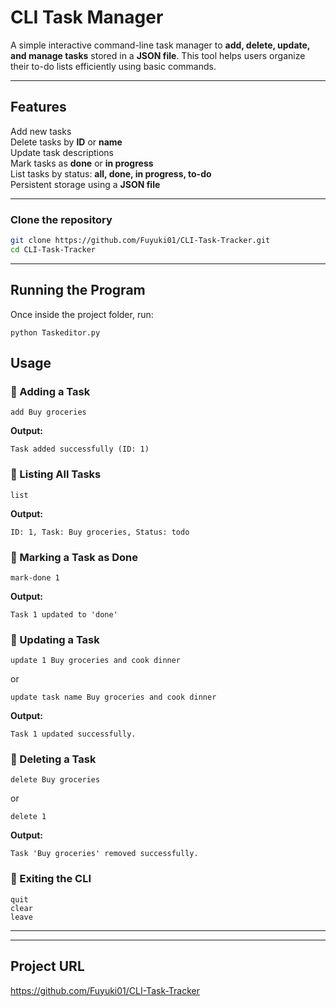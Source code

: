 # CLI Task Manager

A simple interactive command-line task manager to **add, delete, update, and manage tasks** stored in a **JSON file**. This tool helps users organize their to-do lists efficiently using basic commands.

---

## Features

Add new tasks  
Delete tasks by **ID** or **name**  
Update task descriptions  
Mark tasks as **done** or **in progress**  
List tasks by status: **all, done, in progress, to-do**  
Persistent storage using a **JSON file**  

---
### Clone the repository
```bash
git clone https://github.com/Fuyuki01/CLI-Task-Tracker.git
cd CLI-Task-Tracker
```
---

## Running the Program
Once inside the project folder, run:
```
python Taskeditor.py
```

## Usage

### 📌 Adding a Task
```
add Buy groceries
```
**Output:**
```
Task added successfully (ID: 1)
```

### 📌 Listing All Tasks
```
list
```
**Output:**
```
ID: 1, Task: Buy groceries, Status: todo
```

### 📌 Marking a Task as Done
```
mark-done 1
```
**Output:**
```
Task 1 updated to 'done'
```

### 📌 Updating a Task
```
update 1 Buy groceries and cook dinner
```
or
```
update task name Buy groceries and cook dinner
```
**Output:**
```
Task 1 updated successfully.
```

### 📌 Deleting a Task
```
delete Buy groceries
```
or
```
delete 1
```
**Output:**
```
Task 'Buy groceries' removed successfully.
```

### 📌 Exiting the CLI
```
quit
clear
leave
```

---

---
## Project URL
https://github.com/Fuyuki01/CLI-Task-Tracker
